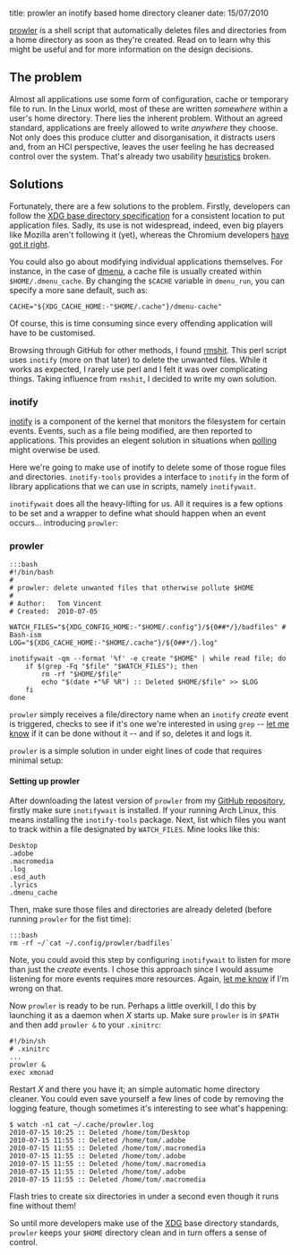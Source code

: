 title: prowler an inotify based home directory cleaner
date: 15/07/2010

[prowler][] is a shell script that automatically deletes files and directories from a home directory as soon as they're created. Read on to learn why this might be useful and for more information on the design decisions.

[prowler]: http://github.com/tlvince/bin "My GitHub bin repository"
<!--more-->

The problem
-----------

Almost all applications use some form of configuration, cache or temporary file to run. In the Linux world, most of these are written *somewhere* within a user's home directory. There lies the inherent problem. Without an agreed standard, applications are freely allowed to write *anywhere* they choose. Not only does this produce clutter and disorganisation, it distracts users and, from an HCI perspective, leaves the user feeling he has decreased control over the system. That's already two usability [heuristics][] broken.

Solutions
---------

Fortunately, there are a few solutions to the problem. Firstly, developers can follow the [XDG base directory specification][XDG] for a consistent location to put application files. Sadly, its use is not widespread, indeed, even big players like Mozilla aren't following it (yet), whereas the Chromium developers [have got it right][chromium].

You could also go about modifying individual applications themselves. For instance, in the case of [dmenu][], a cache file is usually created within `$HOME/.dmenu_cache`. By changing the `$CACHE` variable in `dmenu_run`, you can specify a more sane default, such as:

    CACHE="${XDG_CACHE_HOME:-"$HOME/.cache"}/dmenu-cache"

Of course, this is time consuming since every offending application will have to be customised.

Browsing through GitHub for other methods, I found [rmshit][]. This perl script uses `inotify` (more on that later) to delete the unwanted files. While it works as expected, I rarely use perl and I felt it was over complicating things. Taking influence from `rmshit`, I decided to write my own solution.

### inotify

[inotify][] is a component of the kernel that monitors the filesystem for certain events. Events, such as a file being modified, are then reported to applications. This provides an elegent solution in situations when [polling][] might overwise be used.

Here we're going to make use of inotify to delete some of those rogue files and directories. `inotify-tools` provides a interface to `inotify` in the form of library applications that we can use in scripts, namely `inotifywait`.

`inotifywait` does all the heavy-lifting for us. All it requires is a few options to be set and a wrapper to define what should happen when an event occurs... introducing `prowler`:

### prowler

    :::bash
    #!/bin/bash
    #
    # prowler: delete unwanted files that otherwise pollute $HOME
    #
    # Author:   Tom Vincent
    # Created:  2010-07-05

    WATCH_FILES="${XDG_CONFIG_HOME:-"$HOME/.config"}/${0##*/}/badfiles" # Bash-ism
    LOG="${XDG_CACHE_HOME:-"$HOME/.cache"}/${0##*/}.log"

    inotifywait -qm --format '%f' -e create "$HOME" | while read file; do
        if $(grep -Fq "$file" "$WATCH_FILES"); then
            rm -rf "$HOME/$file"
            echo "$(date +"%F %R") :: Deleted $HOME/$file" >> $LOG
        fi
    done

`prowler` simply receives a file/directory name when an `inotify` *create* event is triggered, checks to see if it's one we're interested in using `grep` -- [let me know][issues] if it can be done without it -- and if so, deletes it and logs it.

`prowler` is a simple solution in under eight lines of code that requires minimal setup:

#### Setting up prowler

After downloading the latest version of `prowler` from my [GitHub repository][prowler], firstly make sure `inotifywait` is installed. If your running Arch Linux, this means installing the `inotify-tools` package. Next, list which files you want to track within a file designated by `WATCH_FILES`. Mine looks like this:

    Desktop
    .adobe
    .macromedia
    .log
    .esd_auth
    .lyrics
    .dmenu_cache

Then, make sure those files and directories are already deleted (before running `prowler` for the fist time):

    :::bash
    rm -rf ~/`cat ~/.config/prowler/badfiles`

Note, you could avoid this step by configuring `inotifywait` to listen for more than just the *create* events. I chose this approach since I would assume listening for more events requires more resources. Again, [let me know][issues] if I'm wrong on that.

Now `prowler` is ready to be run. Perhaps a little overkill, I do this by launching it as a daemon when *X* starts up. Make sure `prowler` is in `$PATH` and then add `prowler &` to your `.xinitrc`:

    #!/bin/sh
    # .xinitrc
    ...
    prowler &
    exec xmonad

Restart *X* and there you have it; an simple automatic home directory cleaner. You could even save yourself a few lines of code by removing the logging feature, though sometimes it's interesting to see what's happening:

    $ watch -n1 cat ~/.cache/prowler.log
    2010-07-15 10:25 :: Deleted /home/tom/Desktop
    2010-07-15 11:55 :: Deleted /home/tom/.adobe
    2010-07-15 11:55 :: Deleted /home/tom/.macromedia
    2010-07-15 11:55 :: Deleted /home/tom/.adobe
    2010-07-15 11:55 :: Deleted /home/tom/.macromedia
    2010-07-15 11:55 :: Deleted /home/tom/.adobe
    2010-07-15 11:55 :: Deleted /home/tom/.macromedia

Flash tries to create six directories in under a second even though it runs fine without them!

So until more developers make use of the [XDG][] base directory standards, `prowler` keeps your `$HOME` directory clean and in turn offers a sense of control. 

  [inotify]: http://en.wikipedia.org/wiki/Inotify "Wikipedia entry on inotify"
  [polling]: http://en.wikipedia.org/wiki/Polling_(computer_science) "Wikipedia entry on polling"
  [issues]: http://github.com/tlvince/bin/issues "GitHub issue tracker"
  [heuristics]: http://www.useit.com/papers/heuristic/heuristic_list.html "Nielsen's 10 usability heuristics"
  [XDG]: http://standards.freedesktop.org/basedir-spec/basedir-spec-latest.html "XDG base directory specification"
  [chromium]: http://www.chromium.org/developers/linux-technical-faq "Chromium Linux Technical FAQ"
  [dmenu]: http://tools.suckless.org/dmenu/ "dmenu homepage"
  [rmshit]: http://github.com/trapd00r/rmshit "rmshit GitHub repository"
